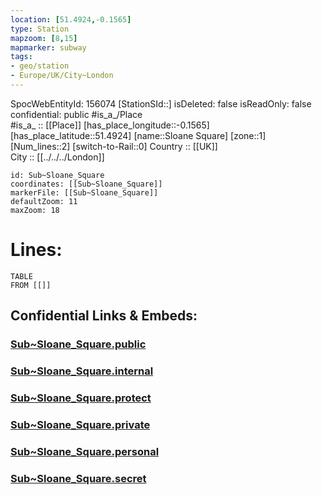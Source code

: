 ```yaml
---
location: [51.4924,-0.1565] 
type: Station 
mapzoom: [8,15] 
mapmarker: subway 
tags:
- geo/station
- Europe/UK/City~London
---
```

SpocWebEntityId: 156074
[StationSId::] 
isDeleted: false
isReadOnly: false
confidential: public
#is_a_/Place  
#is_a_ :: [[Place]] 
[has_place_longitude::-0.1565] 
[has_place_latitude::51.4924] 
[name::Sloane Square] 
[zone::1] 
[Num_lines::2] 
[switch-to-Rail::0] 
Country :: [[UK]]  
City :: [[../../../London]]  


```leaflet
id: Sub~Sloane_Square
coordinates: [[Sub~Sloane_Square]] 
markerFile: [[Sub~Sloane_Square]] 
defaultZoom: 11 
maxZoom: 18
```


# Lines: 
```dataview
TABLE 
FROM [[]] 
```


## Confidential Links & Embeds: 

### [Sub~Sloane_Square.public](/_public/\Earth\Continent\Europe\Europe~North\UK\England\Regions~England\London,Greater\cities~GreaterLondon\Underground\StationSub~Sloane_Square.public.md) 

### [Sub~Sloane_Square.internal](/_internal/\Earth\Continent\Europe\Europe~North\UK\England\Regions~England\London,Greater\cities~GreaterLondon\Underground\StationSub~Sloane_Square.internal.md) 

### [Sub~Sloane_Square.protect](/_protect/\Earth\Continent\Europe\Europe~North\UK\England\Regions~England\London,Greater\cities~GreaterLondon\Underground\StationSub~Sloane_Square.protect.md) 

### [Sub~Sloane_Square.private](/_private/\Earth\Continent\Europe\Europe~North\UK\England\Regions~England\London,Greater\cities~GreaterLondon\Underground\StationSub~Sloane_Square.private.md) 

### [Sub~Sloane_Square.personal](/_personal/\Earth\Continent\Europe\Europe~North\UK\England\Regions~England\London,Greater\cities~GreaterLondon\Underground\StationSub~Sloane_Square.personal.md) 

### [Sub~Sloane_Square.secret](/_secret/\Earth\Continent\Europe\Europe~North\UK\England\Regions~England\London,Greater\cities~GreaterLondon\Underground\StationSub~Sloane_Square.secret.md)

